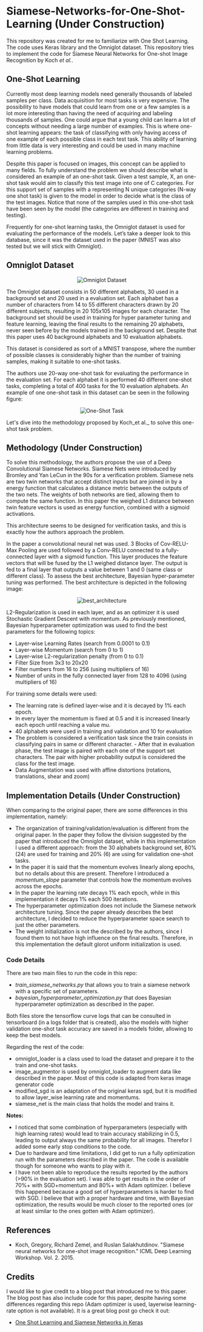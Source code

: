# Siamese-Networks-for-One-Shot-Learning (Under Construction)

This repository was created for me to familiarize with One Shot Learning. The code uses Keras library and the Omniglot dataset.
This repository tries to implement the code for Siamese Neural Networks for One-shot Image Recognition by Koch _et al._.

## One-Shot Learning

Currently most deep learning models need generally thousands of labeled samples per class. Data acquisition for most tasks is very expensive. The possibility to have models that could learn from one or a few samples is a lot more interesting than having the need of acquiring and labeling thousands of samples. One could argue that a young child can learn a lot of concepts without needing a large number of examples.  This is where one-shot learning appears: the task of classifying with only having access of one example of each possible class in each test task. This ability of learning from little data is very interesting and could be used in many machine learning problems. 

Despite this paper is focused on images, this concept can be applied to many fields. To fully understand the problem we should describe what is considered an example of an one-shot task. Given a test sample, X, an one-shot task would aim to classify this test image into one of C categories. For this support set of samples with a representing N unique categories (N-way one shot task) is given to the model in order to decide what is the class of the test images. Notice that none of the samples used in this one-shot task have been seen by the model (the categories are different in training and testing). 

Frequently for one-shot learning tasks, the Omniglot dataset is used for evaluating the performance of the models. Let’s take a deeper look to this database, since it was the dataset used in the paper (MNIST was also tested but we will stick with Omniglot).

## Omniglot Dataset

<p align="center">
  <img src="https://user-images.githubusercontent.com/10371630/36079867-c94b19fe-0f7f-11e8-9ef8-6f017d214d43.png" alt="Omniglot Dataset"/>
</p>

The Omniglot dataset consists in 50 different alphabets, 30 used in a background set and 20 used in a evaluation set. Each alphabet has a number of characters from 14 to 55 different characters drawn by 20 different subjects, resulting in 20 105x105 images for each character. The background set should be used in training for hyper parameter tuning and feature learning, leaving the final results to the remaining 20 alphabets, never seen before by the models trained in the background set. Despite that this paper uses 40 background alphabets and 10 evaluation alphabets. 

This dataset is considered as sort of a MNIST transpose, where the number of possible classes is considerably higher than the number of training samples, making it suitable to one-shot tasks. 

The authors use 20-way one-shot task for evaluating the performance in the evaluation set. For each alphabet it is performed 40 different one-shot tasks, completing a total of 400 tasks for the 10 evaluation alphabets. An example of one one-shot task in this dataset can be seen in the following figure: 

<p align="center">
  <img src="https://user-images.githubusercontent.com/10371630/36079892-1df60568-0f80-11e8-8297-a7c6beec4491.png" alt="One-Shot Task"/>
</p>

Let's dive into the methodology proposed by Koch_et al._ to solve this one-shot task problem.

## Methodology (Under Construction)

To solve this methodology, the authors propose the use of a Deep Convolutional Siamese Networks.  Siamese Nets were introduced by Bromley and Yan LeCun in the 90s for a verification problem. 
Siamese nets  are two twin networks that accept distinct inputs but are joined in by a energy function that calculates a distance metric between the outputs of the two nets. 
The weights of both networks are tied, allowing them to compute the same function. 
In this paper the weighed L1 distance between twin feature vectors is used as energy function, combined with a sigmoid activations. 

This architecture seems to be designed for verification tasks, and this is exactly how the authors approach the problem. 

In the paper a convolutional neural net was used. 3 Blocks of Cov-RELU-Max Pooling are used followed by a Conv-RELU connected to a fully-connected layer with a sigmoid function. This layer produces the feature vectors that will be fused by the L1 weighed distance layer. The output is fed to a final layer that outputs a value between 1 and 0 (same class or different class).  To assess the best architecture, Bayesian hyper-parameter tuning was performed. The best architecture is depicted in the following image:

<p align="center">
  <img src="https://user-images.githubusercontent.com/10371630/36121224-71403aa0-103d-11e8-81c6-6caae24a835c.png" alt="best_architecture"/>
</p>

L2-Regularization is used in each layer, and as an optimizer it is used Stochastic Gradient Descent with momentum. As previously mentioned, Bayesian hyperparameter optimization was used to find the best parameters for the following topics:
- Layer-wise Learning Rates (search from 0.0001 to 0.1) 
- Layer-wise Momentum (search from 0 to 1)
- Layer-wise L2-regularization penalty (from 0 to 0.1)
- Filter Size from 3x3 to 20x20
- Filter numbers from 16 to 256 (using multipliers of 16)
- Number of units in the fully connected layer from 128 to 4096 (using multipliers of 16)

For training some details were used:
- The learning rate is defined layer-wise and it is decayed by 1% each epoch.
- In every layer the momentum is fixed at 0.5 and it is increased linearly each epoch until reaching a value mu.
- 40 alphabets were used in training and validation and 10 for evaluation
- The problem is considered a verification task since the train consists in classifying pairs in same or different character. - After that in evaluation phase, the test image is paired with each one of the support set characters. The pair with higher probability output is considered the class for the test image. 
- Data Augmentation was used with affine distortions (rotations, translations, shear and zoom)

## Implementation Details (Under Construction)

When comparing to the original paper, there are some differences in this implementation, namely:
- The organization of training/validation/evaluation is different from the original paper. In the paper they follow the division suggested by the paper that introduced the Omniglot dataset, while in this implementation I used a different approach: from the 30 alphabets background set, 80% (24) are used for training and 20% (6) are using for validation one-shot tasks.
- In the paper it is said that the momentum evolves linearly along epochs, but no details about this are present. Therefore I introduced a _momentum_slope_ parameter that controls how the momentum evolves across the epochs. 
- In the paper the learning rate decays 1% each epoch, while in this implementation it decays 1% each 500 iterations. 
- The hyperparameter optimization does not include the Siamese network architecture tuning. Since the paper already describes the best architecture, I decided to reduce the hyperparameter space search to just the other parameters. 
- The weight initialization is not the described by the authors, since I found them to not have high influence on the final results. Therefore, in this implementation the default glorot uniform initialization is used. 

### Code Details

There are two main files to run the code in this repo: 
- *train_siamese_networks.py* that allows you to train a siamese network with a specific set of parameters. 
- *bayesian_hyperparameter_optimization.py* that does Bayesian hyperparameter optimization as described in the paper. 

Both files store the tensorflow curve logs that can be consulted in tensorboard (in a logs folder that is created), also the models with higher validation one-shot task accuracy are saved in a models folder, allowing to keep the best models. 

Regarding the rest of the code:
- omniglot_loader is a class used to load the dataset and prepare it to the train and one-shot tasks. 
- image_augmentor is used by omniglot_loader to augment data like described in the paper. Most of this code is adapted from keras image generator code
- modified_sgd is an adaptation of the original keras sgd, but it is modified to allow layer_wise learning rate and momentums. 
- siamese_net is the main class that holds the model and trains it. 

**Notes:**
- I noticed that some combination of hyperparameters (especially with high learning rates) would lead to train accuracy stabilizing in 0.5, leading to output always the same probability for all images. Therefor I added some early stop conditions to the code.
- Due to hardware and time limitations, I did get to run a fully optimization run with the parameters described in the paper. The code is available though for someone who wants to play with it. 
- I have not been able to reproduce the results reported by the authors (>90% in the evaluation set). I was able to get results in the order of 70%+ with SGD+momentum and 80%+ with Adam optimizer. I believe this happened because a good set of hyperparameters is harder to find with SGD. I believe that with a proper hardware and time, with Bayesian optimization, the results would be much closer to the reported ones (or at least similar to the ones gotten with Adam optimizer). 

## References
- Koch, Gregory, Richard Zemel, and Ruslan Salakhutdinov. "Siamese neural networks for one-shot image recognition." ICML Deep Learning Workshop. Vol. 2. 2015.

## Credits

I would like to give credit to a blog post that introduced me to this paper. The blog post has also include code for this paper, despite having some differences regarding this repo (Adam optimizer is used, layerwise learning-rate option is not available). It is a great blog post go check it out: 

- [One Shot Learning and Siamese Networks in Keras](https://sorenbouma.github.io/blog/oneshot/)
